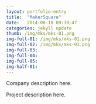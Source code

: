 ```yaml
---
layout: portfolio-entry
title:  "MakerSquare"
date:   2014-08-18 09:30:47
categories: jekyll update
thumb: /img/mks/mks-01.png
img-full-01: /img/mks/mks-01.png
img-full-02: /img/mks/mks-03.png
img-full-03:
img-full-04:
img-full-05:
img-half-01:
---
```


Company description here.

Project description here.


[jekyll-gh]: https://github.com/jekyll/jekyll
[jekyll]:    http://jekyllrb.com

